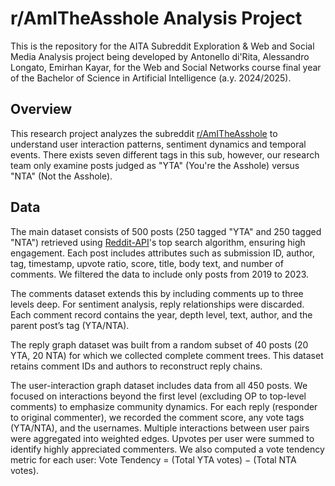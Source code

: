 # r/AmITheAsshole Analysis Project
This is the repository for the AITA Subreddit Exploration & Web and Social Media Analysis project being developed by Antonello di'Rita, Alessandro Longato, Emirhan Kayar, for the Web and Social Networks course final year of the Bachelor of Science in Artificial Intelligence (a.y. 2024/2025).

## Overview
This research project analyzes the subreddit [r/AmITheAsshole](https://www.reddit.com/r/AmITheAsshole) to understand user interaction patterns, sentiment dynamics and temporal events. There exists seven different tags in this sub, however, our research team only examine posts judged as "YTA" (You're the Asshole) versus "NTA" (Not the Asshole).   

## Data
The main dataset consists of 500 posts (250 tagged "YTA" and 250 tagged "NTA") retrieved using [Reddit-API](https://developers.reddit.com/docs/api)'s top search algorithm, ensuring high engagement. Each post includes attributes such as submission ID, author, tag, timestamp, upvote ratio, score, title, body text, and number of comments. We filtered the data to include only posts from 2019 to 2023.

The comments dataset extends this by including comments up to three levels deep. For sentiment analysis, reply relationships were discarded. Each comment record contains the year, depth level, text, author, and the parent post’s tag (YTA/NTA).

The reply graph dataset was built from a random subset of 40 posts (20 YTA, 20 NTA) for which we collected complete comment trees. This dataset retains comment IDs and authors to reconstruct reply chains.

The user-interaction graph dataset includes data from all 450 posts. We focused on interactions beyond the first level (excluding OP to top-level comments) to emphasize community dynamics. For each reply (responder to original commenter), we recorded the comment score, any vote tags (YTA/NTA), and the usernames. Multiple interactions between user pairs were aggregated into weighted edges. Upvotes per user were summed to identify highly appreciated commenters. We also computed a vote tendency metric for each user: Vote Tendency = (Total YTA votes) − (Total NTA votes).



